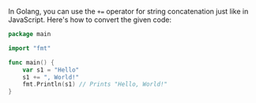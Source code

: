  In Golang, you can use the `+=` operator for string concatenation just like in JavaScript. Here's how to convert the given code:

```go
package main

import "fmt"

func main() {
	var s1 = "Hello"
	s1 += ", World!"
	fmt.Println(s1) // Prints "Hello, World!"
}
```
